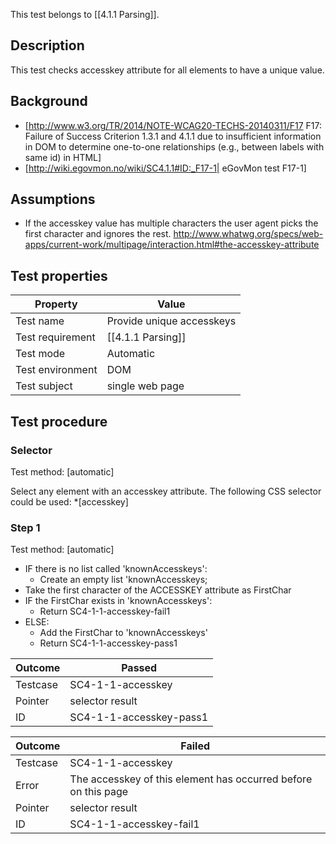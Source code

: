 This test belongs to [[4.1.1 Parsing]].


## Description
This test checks accesskey attribute for all elements to have a unique value.


## Background
- [http://www.w3.org/TR/2014/NOTE-WCAG20-TECHS-20140311/F17 F17: Failure of Success Criterion 1.3.1 and 4.1.1 due to insufficient information in DOM to determine one-to-one relationships (e.g., between labels with same id) in HTML]
- [http://wiki.egovmon.no/wiki/SC4.1.1#ID:_F17-1| eGovMon test F17-1]


## Assumptions
- If the accesskey value has multiple characters the user agent picks the first character and ignores the rest. http://www.whatwg.org/specs/web-apps/current-work/multipage/interaction.html#the-accesskey-attribute


## Test properties
| Property          | Value
|-------------------|----
| Test name         | Provide unique accesskeys
| Test requirement  | [[4.1.1 Parsing]]
| Test mode         | Automatic
| Test environment  | DOM
| Test subject      | single web page


## Test procedure

### Selector
Test method: [automatic]

Select any element with an accesskey attribute. The following CSS selector could be used: *[accesskey]

### Step 1
Test method: [automatic]

- IF there is no list called 'knownAccesskeys':
  -  Create an empty list 'knownAccesskeys;
- Take the first character of the ACCESSKEY attribute as FirstChar
- IF the FirstChar exists in 'knownAccesskeys':
  - Return SC4-1-1-accesskey-fail1
- ELSE:
  - Add the FirstChar to 'knownAccesskeys'
  - Return SC4-1-1-accesskey-pass1

| Outcome  | Passed
|----------|-----
| Testcase | SC4-1-1-accesskey
| Pointer  | selector result
| ID       | SC4-1-1-accesskey-pass1

| Outcome  | Failed
|----------|-----
| Testcase | SC4-1-1-accesskey
| Error    | The accesskey of this element has occurred before on this page
| Pointer  | selector result
| ID       | SC4-1-1-accesskey-fail1


